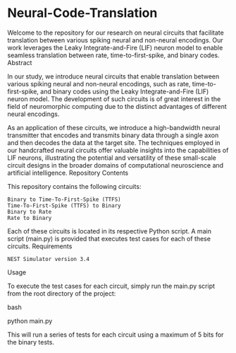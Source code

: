# Neural-Code-Translation

Welcome to the repository for our research on neural circuits that facilitate translation between various spiking neural and non-neural encodings. Our work leverages the Leaky Integrate-and-Fire (LIF) neuron model to enable seamless translation between rate, time-to-first-spike, and binary codes.
Abstract

In our study, we introduce neural circuits that enable translation between various spiking neural and non-neural encodings, such as rate, time-to-first-spike, and binary codes using the Leaky Integrate-and-Fire (LIF) neuron model. The development of such circuits is of great interest in the field of neuromorphic computing due to the distinct advantages of different neural encodings.

As an application of these circuits, we introduce a high-bandwidth neural transmitter that encodes and transmits binary data through a single axon and then decodes the data at the target site. The techniques employed in our handcrafted neural circuits offer valuable insights into the capabilities of LIF neurons, illustrating the potential and versatility of these small-scale circuit designs in the broader domains of computational neuroscience and artificial intelligence.
Repository Contents

This repository contains the following circuits:

    Binary to Time-To-First-Spike (TTFS)
    Time-To-First-Spike (TTFS) to Binary
    Binary to Rate
    Rate to Binary

Each of these circuits is located in its respective Python script. A main script (main.py) is provided that executes test cases for each of these circuits.
Requirements

    NEST Simulator version 3.4

Usage

To execute the test cases for each circuit, simply run the main.py script from the root directory of the project:

bash

python main.py

This will run a series of tests for each circuit using a maximum of 5 bits for the binary tests.
